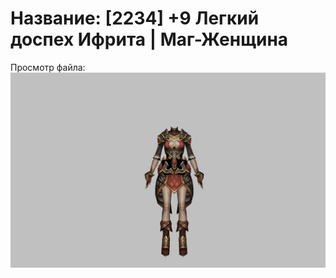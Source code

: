 # Название: [2234] +9 Легкий доспех Ифрита | Маг-Женщина

Просмотр файла:
![p050020.png](p050020.png)